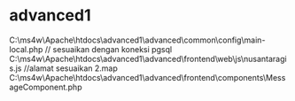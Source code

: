 # advanced1

C:\ms4w\Apache\htdocs\advanced1\advanced\common\config\main-local.php // sesuaikan dengan koneksi pgsql 
C:\ms4w\Apache\htdocs\advanced1\advanced\frontend\web\js\nusantaragis.js //alamat sesuaikan 2.map
C:\ms4w\Apache\htdocs\advanced1\advanced\frontend\components\MessageComponent.php
